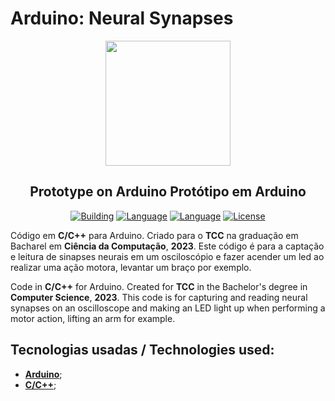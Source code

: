 # Arduino: Neural Synapses
<p align="center"><a href="https://getteli.github.io/aia/" target="_blank"><img src="https://www.unicarioca.edu.br/sites/default/files/marca.png" width="200"></a></p>

<h2 align="center">
    <b>Prototype on Arduino</b>
    <b>Protótipo em Arduino</b>
</h2>

<p align="center">
    <a href="#"><img src="https://img.shields.io/badge/building-%20-%23ff0000" alt="Building"></a>
    <a href="#"><img src="https://img.shields.io/badge/language-C-blue" alt="Language"></a>
  <a href="#"><img src="https://img.shields.io/badge/language-C++-blue" alt="Language"></a>
    <a href="#"><img src="https://img.shields.io/badge/license-MIT-green" alt="License"></a>
</p>

<p>
Código em <b>C/C++</b> para Arduino. Criado para o <b>TCC</b> na graduação em Bacharel em <b>Ciência da Computação</b>, <b>2023</b>.  Este código é para a captação e leitura de sinapses neurais em um osciloscópio e fazer acender um led ao realizar uma ação motora, levantar um braço por exemplo.
</p>
<p>
Code in <b>C/C++</b> for Arduino. Created for <b>TCC</b> in the Bachelor's degree in <b>Computer Science</b>, <b>2023</b>. This code is for capturing and reading neural synapses on an oscilloscope and making an LED light up when performing a motor action, lifting an arm for example.
</p>

## Tecnologias usadas / Technologies used:
- **[Arduino](https://www.arduino.cc/)**;
- **[C/C++](https://learn.microsoft.com/pt-br/cpp/cpp)**;
